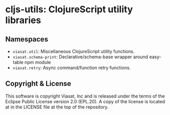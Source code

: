# cljs-utils: ClojureScript utility libraries 

## Namespaces

* `viasat.util`: Miscellaneous ClojureScript utility functions.
* `viasat.schema-print`: Declarative/schema-base wrapper around easy-table npm module
* `viasat.retry`: Async command/function retry functions.

## Copyright & License

This software is copyright Viasat, Inc and is released under the terms
of the Eclipse Public License version 2.0 (EPL.20). A copy of the
license is located at in the LICENSE file at the top of the
repository.

